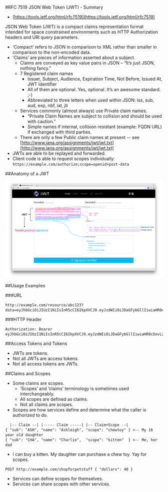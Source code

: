 #RFC 7519 JSON Web Token (JWT) - Summary

* [https://tools.ietf.org/html/rfc7519](https://tools.ietf.org/html/rfc7519)

JSON Web Token (JWT) is a compact claims representation format intended for space constrained environments such as HTTP Authorization headers and URI query parameters.

* ‘Compact’ refers to JSON in comparison to XML rather than smaller in comparison to the non-encoded data.
* ‘Claims’ are pieces of information asserted about a subject.
	* Claims are conveyed as key value pairs in JSON – “It’s just JSON, nothing fancy.”
	* 7 Registered claim names
		* Issuer, Subject, Audience, Expiration Time, Not Before, Issued At, JWT Identifier
		* All of them are optional. Yes, optional. It’s an awesome standard. ;-)
		* Abbreviated to three letters when used within JSON: iss, sub, aud, exp, nbf, iat, jti
	* Services commonly (almost always) use Private claim names.
		* “Private Claim Names are subject to collision and should be used with caution.”
		* Simple names if internal, collision resistant (example: FQDN URL) if exchanged with third parties.
	* There are only a few Public claim names at present -- see [http://www.iana.org/assignments/jwt/jwt.txt](http://www.iana.org/assignments/jwt/jwt.txt)
* JWTs are able to be replayed and forwarded.
* Client code is able to request scopes individually: `https://example.com/authorize;scope=openid+post-data`

##Anatomy of a JWT

![Anatomy of a JWT Image](./jwt-summary-anatomy.png)

##Usage Examples

###URL

```
http://example.com/resource/abc123?data=eyJhbGciOiJIUzI1NiIsInR5cCI6IkpXVCJ9.eyJzdWIiOiJDaGFybGllIiwiaHR0cDovL2V4YW1wbGUuY29tL25hbWUiOiJDaGFybGllIE93ZW4iLCJodHRwOi8vZXhhbXBsZS5jb20vbWFycmllZCI6dHJ1ZX0.5AbiwFGjAHDmNnPGteUkg2aHV9l8VY5uwuDu2Ke7PYI
```

###HTTP Header

```
Authorization: Bearer eyJhbGciOiJIUzI1NiIsInR5cCI6IkpXVCJ9.eyJzdWIiOiJDaGFybGllIiwiaHR0cDovL2V4YW1wbGUuY29tL25hbWUiOiJDaGFybGllIE93ZW4iLCJodHRwOi8vZXhhbXBsZS5jb20vbWFycmllZCI6dHJ1ZX0.5AbiwFGjAHDmNnPGteUkg2aHV9l8VY5uwuDu2Ke7PYI
```

##Access Tokens and Tokens

* JWTs are tokens.
* Not all JWTs are access tokens.
* Not all access tokens are JWTs.

##Claims and Scopes

* Some claims are scopes.
	* ‘Scopes’ and ‘claims’ terminology is sometimes used interchangeably.
	* All scopes are defined as claims.
	* Not all claims are scopes.
* Scopes are how services define and determine what the caller is authorized to do.

```
  |-- Claim --| |----- Claim -----| |-- Claim+Scope --|
{ "sub": "ASH", "name": "Ashleigh", "scope": "chewtoy" } <-- My 16 year old daughter
{ "sub": "CHA", "name": "Charlie",  "scope": "kitten"  } <-- Me, her dad
```
* I can buy a kitten. My daughter can purchase a chew toy. Yay for scopes.

```
POST http://example.com/shopforpetstuff { "dollars": 40 }
```

* Services can define scopes for themselves.
* Services can share scopes with other services.
